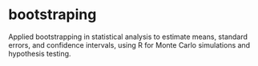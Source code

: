 # bootstraping
Applied bootstrapping in statistical analysis to estimate means, standard errors, and confidence intervals, using R for Monte Carlo simulations and hypothesis testing.
